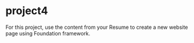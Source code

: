 # project4
For this project, use the content from your Resume to create a new website page using Foundation framework.
